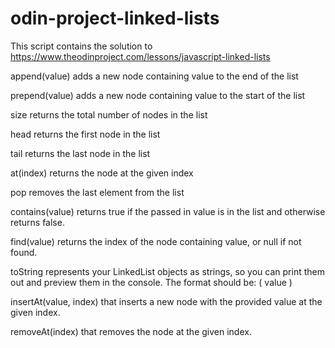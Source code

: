 # odin-project-linked-lists
This script contains the solution to https://www.theodinproject.com/lessons/javascript-linked-lists

append(value) adds a new node containing value to the end of the list

prepend(value) adds a new node containing value to the start of the list

size returns the total number of nodes in the list

head returns the first node in the list

tail returns the last node in the list

at(index) returns the node at the given index

pop removes the last element from the list

contains(value) returns true if the passed in value is in the list and otherwise returns false.

find(value) returns the index of the node containing value, or null if not found.

toString represents your LinkedList objects as strings, so you can print them out and preview them in the console. The format should be: ( value ) 

insertAt(value, index) that inserts a new node with the provided value at the given index.

removeAt(index) that removes the node at the given index.
